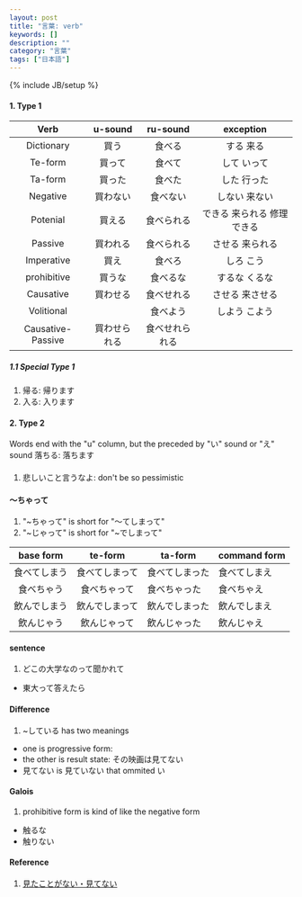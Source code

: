 ```yaml
---
layout: post
title: "言葉: verb"
keywords: []
description: ""
category: "言葉"
tags: ["日本語"]
---
```

{% include JB/setup %}


#### 1. Type 1

|        Verb       |    u-sound   |    ru-sound    |    exception    |
|:-----------------:|:------------:|:--------------:|:---------------:|
|    Dictionary     |     買う     |     食べる     |   する    来る    |
|      Te-form      |    買って    |     食べて     |   して    いって   |
|      Ta-form      |    買った    |     食べた     |   した    行った   |
|      Negative     |   買わない   |    食べない    |   しない  来ない  |
|      Potenial     |    買える    |   食べられる   |   できる  来られる 修理できる|
|      Passive      |   買われる   |   食べられる   |   させる  来られる |
|     Imperative    |     買え     |     食べろ     |   しろ    こう    |
|     prohibitive   |     買うな   |     食べるな   |   するな  くるな    |
|     Causative     |   買わせる   |   食べせれる   |   させる  来させる |
|     Volitional    |              |    食べよう    |   しよう  こよう  |
| Causative-Passive | 買わせられる | 食べせれられる |                 |

##### 1.1 Special Type 1
1. 帰る: 帰ります
2. 入る: 入ります

#### 2. Type 2
Words end with the "u" column, but the preceded by "い" sound or "え" sound
落ちる: 落ちます


####
1. 悲しいこと言うなよ: don't be so pessimistic

#### 〜ちゃって
1. "~ちゃって" is short for "〜てしまって"
2. "~じゃって" is short for "~でしまって"

|   base form  |     te-form    | ta-form        | command form |
|:------------:|:--------------:|----------------|--------------|
| 食べてしまう | 食べてしまって | 食べてしまった | 食べてしまえ |
|  食べちゃう  |  食べちゃって  | 食べちゃった   | 食べちゃえ   |
| 飲んでしまう | 飲んでしまって | 飲んでしまった | 飲んでしまえ |
| 飲んじゃう   | 飲んじゃって   | 飲んじゃった   | 飲んじゃえ   |


#### sentence
1. どこの大学なのって聞かれて
- 東大って答えたら


#### Difference
1. ~している has two meanings
- one is progressive form: 
- the other is result state: その映画は見てない
- 見てない is 見ていない that ommited い


#### Galois
1. prohibitive form is kind of like the negative form
- 触るな
- 触りない



#### Reference
1. [見たことがない・見てない](https://japanese.stackexchange.com/questions/52896/what-is-the-difference-between-%E8%A6%8B%E3%81%A6%E3%81%AA%E3%81%84-and-%E8%A6%8B%E3%81%9F%E3%81%93%E3%81%A8%E3%81%8C%E3%81%AA%E3%81%84)
